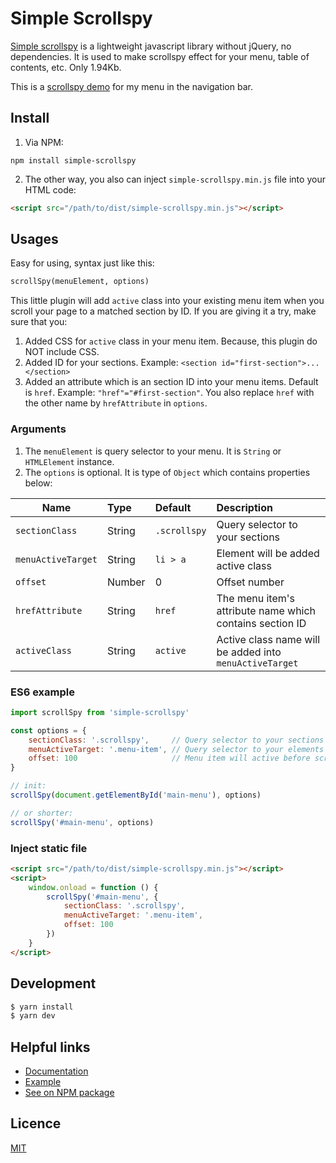 # Simple Scrollspy

[Simple scrollspy](https://huukimit.github.io/simple-scrollspy) is a lightweight javascript library without jQuery,
no dependencies. It is used to make scrollspy effect for your menu, table of contents, etc.
Only 1.94Kb.

This is a [scrollspy demo](https://huukimit.github.io/simple-scrollspy/demo) for my menu in the navigation bar.

## Install
1. Via NPM:

```npm
npm install simple-scrollspy
```

2. The other way, you also can inject `simple-scrollspy.min.js` file into your HTML code:

```html
<script src="/path/to/dist/simple-scrollspy.min.js"></script>
```

## Usages

Easy for using, syntax just like this:

```html
scrollSpy(menuElement, options)
```

This little plugin will add `active` class into your existing menu item when you scroll your page to a matched section by ID.
If you are giving it a try, make sure that you:
1. Added CSS for `active` class in your menu item. Because, this plugin do NOT include CSS.
2. Added ID for your sections.
    Example: `<section id="first-section">...</section>`
3. Added an attribute which is an section ID into your menu items. Default is `href`.
    Example: `"href"="#first-section"`.
You also replace `href` with the other name by `hrefAttribute` in `options`. 

### Arguments

1. The `menuElement` is query selector to your menu. It is `String` or `HTMLElement` instance.
2. The `options` is optional. It is type of `Object` which contains properties below:

| Name               | Type     | Default       | Description                        |
|--------------------|:---------|:--------------|:-----------------------------------|
| `sectionClass`     | String   | `.scrollspy`  | Query selector to your sections    |
| `menuActiveTarget` | String   | `li > a`      | Element will be added active class |
| `offset`           | Number   | 0             | Offset number                      |
| `hrefAttribute`    | String   | `href`        | The menu item's attribute name which contains section ID |
| `activeClass`      | String   | `active`      | Active class name will be added into `menuActiveTarget`|

### ES6 example

```js
import scrollSpy from 'simple-scrollspy'

const options = {
    sectionClass: '.scrollspy',     // Query selector to your sections
    menuActiveTarget: '.menu-item', // Query selector to your elements that will be added `active` class
    offset: 100                     // Menu item will active before scroll to a matched section 100px
}

// init:
scrollSpy(document.getElementById('main-menu'), options)

// or shorter:
scrollSpy('#main-menu', options)
```

### Inject static file

```html
<script src="/path/to/dist/simple-scrollspy.min.js"></script>
<script>
    window.onload = function () {
        scrollSpy('#main-menu', {
            sectionClass: '.scrollspy',
            menuActiveTarget: '.menu-item',
            offset: 100
        })
    }
</script>
```

## Development

```bash
$ yarn install
$ yarn dev
```

## Helpful links
- [Documentation](https://huukimit.github.io/simple-scrollspy)
- [Example](https://huukimit.github.io/simple-scrollspy/demo)
- [See on NPM package](https://www.npmjs.com/package/simple-scrollspy)

## Licence
[MIT](./LICENSE)
